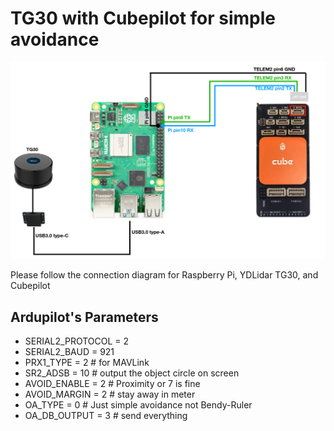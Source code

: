 # TG30 with Cubepilot for simple avoidance

![](./images/diagram.png)

Please follow the connection diagram for Raspberry Pi, YDLidar TG30, and Cubepilot

## Ardupilot's Parameters

- SERIAL2_PROTOCOL = 2
- SERIAL2_BAUD = 921
- PRX1_TYPE = 2 # for MAVLink
- SR2_ADSB = 10   # output the object circle on screen
- AVOID_ENABLE = 2 # Proximity or 7 is fine
- AVOID_MARGIN = 2 # stay away in meter 
- OA_TYPE = 0 # Just simple avoidance not Bendy-Ruler
- OA_DB_OUTPUT = 3 # send everything